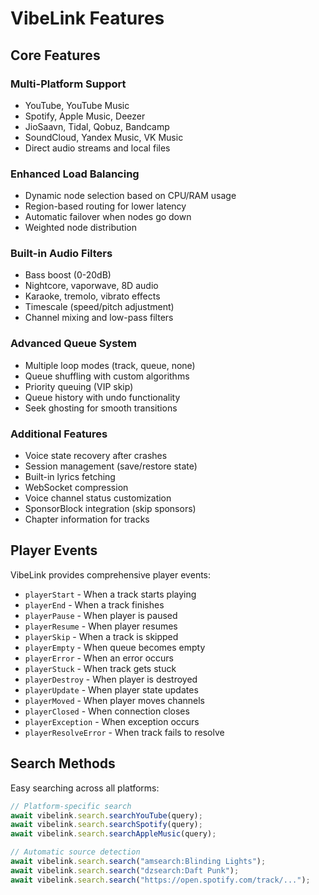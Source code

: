 # VibeLink Features

## Core Features

### Multi-Platform Support
- YouTube, YouTube Music
- Spotify, Apple Music, Deezer
- JioSaavn, Tidal, Qobuz, Bandcamp
- SoundCloud, Yandex Music, VK Music
- Direct audio streams and local files

### Enhanced Load Balancing
- Dynamic node selection based on CPU/RAM usage
- Region-based routing for lower latency
- Automatic failover when nodes go down
- Weighted node distribution

### Built-in Audio Filters
- Bass boost (0-20dB)
- Nightcore, vaporwave, 8D audio
- Karaoke, tremolo, vibrato effects
- Timescale (speed/pitch adjustment)
- Channel mixing and low-pass filters

### Advanced Queue System
- Multiple loop modes (track, queue, none)
- Queue shuffling with custom algorithms
- Priority queuing (VIP skip)
- Queue history with undo functionality
- Seek ghosting for smooth transitions

### Additional Features
- Voice state recovery after crashes
- Session management (save/restore state)
- Built-in lyrics fetching
- WebSocket compression
- Voice channel status customization
- SponsorBlock integration (skip sponsors)
- Chapter information for tracks

## Player Events

VibeLink provides comprehensive player events:

- `playerStart` - When a track starts playing
- `playerEnd` - When a track finishes
- `playerPause` - When player is paused
- `playerResume` - When player resumes
- `playerSkip` - When a track is skipped
- `playerEmpty` - When queue becomes empty
- `playerError` - When an error occurs
- `playerStuck` - When track gets stuck
- `playerDestroy` - When player is destroyed
- `playerUpdate` - When player state updates
- `playerMoved` - When player moves channels
- `playerClosed` - When connection closes
- `playerException` - When exception occurs
- `playerResolveError` - When track fails to resolve

## Search Methods

Easy searching across all platforms:

```javascript
// Platform-specific search
await vibelink.search.searchYouTube(query);
await vibelink.search.searchSpotify(query);
await vibelink.search.searchAppleMusic(query);

// Automatic source detection
await vibelink.search.search("amsearch:Blinding Lights");
await vibelink.search.search("dzsearch:Daft Punk");
await vibelink.search.search("https://open.spotify.com/track/...");